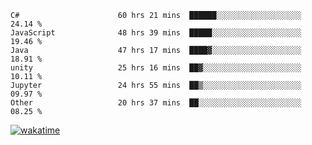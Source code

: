 <!--START_SECTION:waka-->

```text
C#                      60 hrs 21 mins  ██████░░░░░░░░░░░░░░░░░░░   24.14 %
JavaScript              48 hrs 39 mins  █████░░░░░░░░░░░░░░░░░░░░   19.46 %
Java                    47 hrs 17 mins  ████▓░░░░░░░░░░░░░░░░░░░░   18.91 %
unity                   25 hrs 16 mins  ██▓░░░░░░░░░░░░░░░░░░░░░░   10.11 %
Jupyter                 24 hrs 55 mins  ██▒░░░░░░░░░░░░░░░░░░░░░░   09.97 %
Other                   20 hrs 37 mins  ██░░░░░░░░░░░░░░░░░░░░░░░   08.25 %
```

<!--END_SECTION:waka-->
[![wakatime](https://wakatime.com/badge/user/6c2f442e-41b4-42e3-bc06-d5d8203ad1da.svg)](https://wakatime.com/@6c2f442e-41b4-42e3-bc06-d5d8203ad1da)
